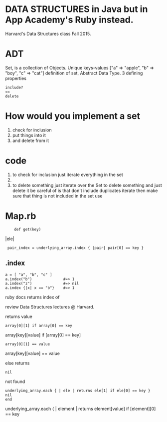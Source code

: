 # DATA STRUCTURES in Java but in App Academy's Ruby instead.

Harvard's Data Structures class Fall 2015.

# ADT

Set, is a collection of Objects. Unique keys-values ["a" => "apple", "b" => "boy", "c" => "cat"]
definition of set, Abstract Data Type. 3 defining properties

``` 
include?
<<
delete
```

# How would you implement a set 

1. check for inclusion
2. put things into it
3. and delete from it

# code 
1. to check for inclusion just iterate everything in the set
2. 
3. to delete something just iterate over the Set to delete something and just delete it
be careful of is that don't include duplicates iterate then make sure that thing is not included in the set
use 

# Map.rb
```
    def get(key)
```

 |ele| 
```
 pair_index = underlying_array.index { |pair| pair[0] == key }
```

## .index
```
a = [ "a", "b", "c" ]
a.index("b")              #=> 1
a.index("z")              #=> nil
a.index {|x| x == "b"}    #=> 1
``` 
ruby docs returns index of 

review Data Structures lectures @ Harvard. 

returns value 
```
array[0][1] if array[0] == key

```

array[key][value] if [array[0] == key]

```
array[0][1] == value
```

array[key][value] == value

else returns 
```
nil
```
not found
```
underlying_array.each { | ele | returns ele[1] if ele[0] == key }
nil
end
```

underlying_array.each { | element | returns element[value] if [element][0] == key
